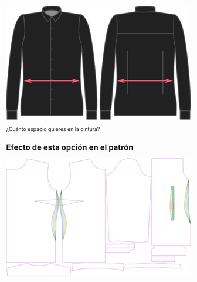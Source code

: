![Holgura de cintura](waistease.svg)

¿Cuánto espacio quieres en la cintura?


## Efecto de esta opción en el patrón
![Esta imagen muestra el efecto de esta opción superponiendo varias variantes que tienen un valor diferente para esta opción](simone_waistease_sample.svg "Efecto de esta opción en el patrón")